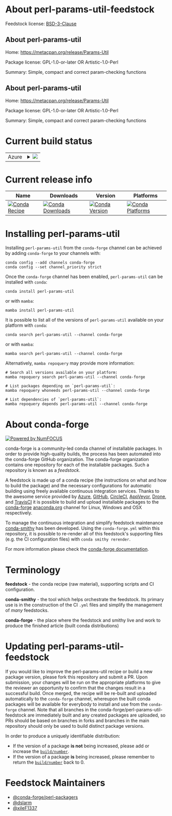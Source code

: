 About perl-params-util-feedstock
================================

Feedstock license: [BSD-3-Clause](https://github.com/conda-forge/perl-params-util-feedstock/blob/main/LICENSE.txt)


About perl-params-util
----------------------

Home: https://metacpan.org/release/Params-Util

Package license: GPL-1.0-or-later OR Artistic-1.0-Perl

Summary: Simple, compact and correct param-checking functions

About perl-params-util
----------------------

Home: https://metacpan.org/release/Params-Util

Package license: GPL-1.0-or-later OR Artistic-1.0-Perl

Summary: Simple, compact and correct param-checking functions

Current build status
====================


<table>
    
  <tr>
    <td>Azure</td>
    <td>
      <details>
        <summary>
          <a href="https://dev.azure.com/conda-forge/feedstock-builds/_build/latest?definitionId=18084&branchName=main">
            <img src="https://dev.azure.com/conda-forge/feedstock-builds/_apis/build/status/perl-params-util-feedstock?branchName=main">
          </a>
        </summary>
        <table>
          <thead><tr><th>Variant</th><th>Status</th></tr></thead>
          <tbody><tr>
              <td>linux_64</td>
              <td>
                <a href="https://dev.azure.com/conda-forge/feedstock-builds/_build/latest?definitionId=18084&branchName=main">
                  <img src="https://dev.azure.com/conda-forge/feedstock-builds/_apis/build/status/perl-params-util-feedstock?branchName=main&jobName=linux&configuration=linux%20linux_64_" alt="variant">
                </a>
              </td>
            </tr><tr>
              <td>osx_64</td>
              <td>
                <a href="https://dev.azure.com/conda-forge/feedstock-builds/_build/latest?definitionId=18084&branchName=main">
                  <img src="https://dev.azure.com/conda-forge/feedstock-builds/_apis/build/status/perl-params-util-feedstock?branchName=main&jobName=osx&configuration=osx%20osx_64_" alt="variant">
                </a>
              </td>
            </tr>
          </tbody>
        </table>
      </details>
    </td>
  </tr>
</table>

Current release info
====================

| Name | Downloads | Version | Platforms |
| --- | --- | --- | --- |
| [![Conda Recipe](https://img.shields.io/badge/recipe-perl--params--util-green.svg)](https://anaconda.org/conda-forge/perl-params-util) | [![Conda Downloads](https://img.shields.io/conda/dn/conda-forge/perl-params-util.svg)](https://anaconda.org/conda-forge/perl-params-util) | [![Conda Version](https://img.shields.io/conda/vn/conda-forge/perl-params-util.svg)](https://anaconda.org/conda-forge/perl-params-util) | [![Conda Platforms](https://img.shields.io/conda/pn/conda-forge/perl-params-util.svg)](https://anaconda.org/conda-forge/perl-params-util) |

Installing perl-params-util
===========================

Installing `perl-params-util` from the `conda-forge` channel can be achieved by adding `conda-forge` to your channels with:

```
conda config --add channels conda-forge
conda config --set channel_priority strict
```

Once the `conda-forge` channel has been enabled, `perl-params-util` can be installed with `conda`:

```
conda install perl-params-util
```

or with `mamba`:

```
mamba install perl-params-util
```

It is possible to list all of the versions of `perl-params-util` available on your platform with `conda`:

```
conda search perl-params-util --channel conda-forge
```

or with `mamba`:

```
mamba search perl-params-util --channel conda-forge
```

Alternatively, `mamba repoquery` may provide more information:

```
# Search all versions available on your platform:
mamba repoquery search perl-params-util --channel conda-forge

# List packages depending on `perl-params-util`:
mamba repoquery whoneeds perl-params-util --channel conda-forge

# List dependencies of `perl-params-util`:
mamba repoquery depends perl-params-util --channel conda-forge
```


About conda-forge
=================

[![Powered by
NumFOCUS](https://img.shields.io/badge/powered%20by-NumFOCUS-orange.svg?style=flat&colorA=E1523D&colorB=007D8A)](https://numfocus.org)

conda-forge is a community-led conda channel of installable packages.
In order to provide high-quality builds, the process has been automated into the
conda-forge GitHub organization. The conda-forge organization contains one repository
for each of the installable packages. Such a repository is known as a *feedstock*.

A feedstock is made up of a conda recipe (the instructions on what and how to build
the package) and the necessary configurations for automatic building using freely
available continuous integration services. Thanks to the awesome service provided by
[Azure](https://azure.microsoft.com/en-us/services/devops/), [GitHub](https://github.com/),
[CircleCI](https://circleci.com/), [AppVeyor](https://www.appveyor.com/),
[Drone](https://cloud.drone.io/welcome), and [TravisCI](https://travis-ci.com/)
it is possible to build and upload installable packages to the
[conda-forge](https://anaconda.org/conda-forge) [anaconda.org](https://anaconda.org/)
channel for Linux, Windows and OSX respectively.

To manage the continuous integration and simplify feedstock maintenance
[conda-smithy](https://github.com/conda-forge/conda-smithy) has been developed.
Using the ``conda-forge.yml`` within this repository, it is possible to re-render all of
this feedstock's supporting files (e.g. the CI configuration files) with ``conda smithy rerender``.

For more information please check the [conda-forge documentation](https://conda-forge.org/docs/).

Terminology
===========

**feedstock** - the conda recipe (raw material), supporting scripts and CI configuration.

**conda-smithy** - the tool which helps orchestrate the feedstock.
                   Its primary use is in the construction of the CI ``.yml`` files
                   and simplify the management of *many* feedstocks.

**conda-forge** - the place where the feedstock and smithy live and work to
                  produce the finished article (built conda distributions)


Updating perl-params-util-feedstock
===================================

If you would like to improve the perl-params-util recipe or build a new
package version, please fork this repository and submit a PR. Upon submission,
your changes will be run on the appropriate platforms to give the reviewer an
opportunity to confirm that the changes result in a successful build. Once
merged, the recipe will be re-built and uploaded automatically to the
`conda-forge` channel, whereupon the built conda packages will be available for
everybody to install and use from the `conda-forge` channel.
Note that all branches in the conda-forge/perl-params-util-feedstock are
immediately built and any created packages are uploaded, so PRs should be based
on branches in forks and branches in the main repository should only be used to
build distinct package versions.

In order to produce a uniquely identifiable distribution:
 * If the version of a package **is not** being increased, please add or increase
   the [``build/number``](https://docs.conda.io/projects/conda-build/en/latest/resources/define-metadata.html#build-number-and-string).
 * If the version of a package **is** being increased, please remember to return
   the [``build/number``](https://docs.conda.io/projects/conda-build/en/latest/resources/define-metadata.html#build-number-and-string)
   back to 0.

Feedstock Maintainers
=====================

* [@conda-forge/perl-packagers](https://github.com/orgs/conda-forge/teams/perl-packagers/)
* [@dslarm](https://github.com/dslarm/)
* [@xileF1337](https://github.com/xileF1337/)

